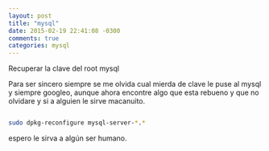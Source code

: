 ```yaml
---
layout: post
title: "mysql"
date: 2015-02-19 22:41:08 -0300
comments: true
categories: mysql
---
```

Recuperar la clave del root mysql


Para ser sincero siempre se me olvida cual mierda de clave le puse al mysql y siempre googleo, aunque ahora encontre algo que esta rebueno y que no olvidare y si a alguien le sirve macanuito.

```bash

sudo dpkg-reconfigure mysql-server-*.*
```

espero le sirva a algún ser humano.
